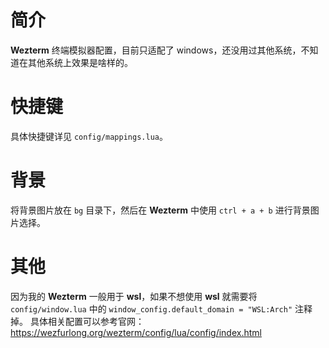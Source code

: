 # 简介

**Wezterm** 终端模拟器配置，目前只适配了 windows，还没用过其他系统，不知道在其他系统上效果是啥样的。

# 快捷键

具体快捷键详见 `config/mappings.lua`。

# 背景

将背景图片放在 `bg` 目录下，然后在 **Wezterm** 中使用 `ctrl + a + b` 进行背景图片选择。

# 其他

因为我的 **Wezterm** 一般用于 **wsl**，如果不想使用 **wsl** 就需要将 `config/window.lua` 中的 `window_config.default_domain = "WSL:Arch"` 注释掉。
具体相关配置可以参考官网：https://wezfurlong.org/wezterm/config/lua/config/index.html
